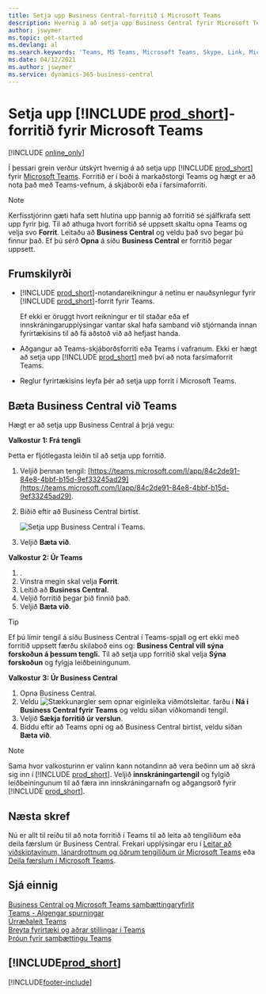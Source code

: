 ```yaml
---
title: Setja upp Business Central-forritið í Microsoft Teams
description: Hvernig á að setja upp Business Central fyrir Microsoft Teams.
author: jswymer
ms.topic: get-started
ms.devlang: al
ms.search.keywords: 'Teams, MS Teams, Microsoft Teams, Skype, Link, Microsoft 365, collaborate, collaboration, teamwork'
ms.date: 04/12/2021
ms.author: jswymer
ms.service: dynamics-365-business-central
---
```


# Setja upp [!INCLUDE [prod_short](includes/prod_short.md)]-forritið fyrir Microsoft Teams

[!INCLUDE [online_only](includes/online_only.md)]

Í þessari grein verður útskýrt hvernig á að setja upp [!INCLUDE [prod_short](includes/prod_short.md)] fyrir [Microsoft Teams](https://www.microsoft.com/microsoft-teams/). Forritið er í boði á markaðstorgi Teams og hægt er að nota það með Teams-vefnum, á skjáborði eða í farsímaforriti.

> [!NOTE]
> Kerfisstjórinn gæti hafa sett hlutina upp þannig að forritið sé sjálfkrafa sett upp fyrir þig. Til að athuga hvort forritið sé uppsett skaltu opna Teams og velja svo **Forrit**. Leitaðu að **Business Central** og veldu það svo þegar þú finnur það. Ef þú sérð **Opna** á síðu **Business Central** er forritið þegar uppsett.  

## Frumskilyrði

- [!INCLUDE [prod_short](includes/prod_short.md)]-notandareikningur á netinu er nauðsynlegur fyrir [!INCLUDE [prod_short](includes/prod_short.md)]-forrit fyrir Teams.

    Ef ekki er öruggt hvort reikningur er til staðar eða ef innskráningarupplýsingar vantar skal hafa samband við stjórnanda innan fyrirtækisins til að fá aðstoð við að hefjast handa.

- Aðgangur að Teams-skjáborðsforriti eða Teams í vafranum. Ekki er hægt að setja upp [!INCLUDE [prod_short](includes/prod_short.md)] með því að nota farsímaforrit Teams.

- Reglur fyrirtækisins leyfa þér að setja upp forrit í Microsoft Teams.

## Bæta Business Central við Teams

Hægt er að setja upp Business Central á þrjá vegu:

**Valkostur 1: Frá tengli**

Þetta er fljótlegasta leiðin til að setja upp forritið.

1. Veljið þennan tengil: [https://teams.microsoft.com/l/app/84c2de91-84e8-4bbf-b15d-9ef33245ad29](https://teams.microsoft.com/l/app/84c2de91-84e8-4bbf-b15d-9ef33245ad29).

2. Bíðið eftir að Business Central birtist.

    ![Setja upp Business Central í Teams.](media/teams-install-app.png)

3. Veljið **Bæta við**.

**Valkostur 2: Úr Teams**

1. .
2. Vinstra megin skal velja **Forrit**.
3. Leitið að **Business Central**.
4. Veljið forritið þegar þið finnið það.
5. Veljið **Bæta við**.

> [!TIP]
> Ef þú límir tengil á síðu Business Central í Teams-spjall og ert ekki með forritið uppsett færðu skilaboð eins og: **Business Central vill sýna forskoðun á þessum tengli.** Til að setja upp forritið skal velja **Sýna forskoðun** og fylgja leiðbeiningunum.

**Valkostur 3: Úr Business Central**

1. Opna Business Central.
2. Veldu ![Stækkunargler sem opnar eiginleika viðmótsleitar.](media/ui-search/search_small.png "Segðu mér hvað þú vilt gera") farðu í **Ná í Business Central fyrir Teams** og veldu síðan viðkomandi tengil.  
3. Veljið **Sækja forritið úr verslun**.
4. Bíddu eftir að Teams opni og að Business Central birtist, veldu síðan **Bæta við**.

> [!NOTE]
> Sama hvor valkosturinn er valinn kann notandinn að vera beðinn um að skrá sig inn í [!INCLUDE [prod_short](includes/prod_short.md)]. Veljið **innskráningartengil** og fylgið leiðbeiningunum til að færa inn innskráningarnafn og aðgangsorð fyrir [!INCLUDE [prod_short](includes/prod_short.md)].

## Næsta skref

Nú er allt til reiðu til að nota forritið í Teams til að leita að tengiliðum eða deila færslum úr Business Central. Frekari upplýsingar eru í [Leitar að viðskiptavinum, lánardrottnum og öðrum tengiliðum úr Microsoft Teams](across-search-contacts-teams.md) eða [Deila færslum í Microsoft Teams](across-working-with-teams.md).

## Sjá einnig

[Business Central og Microsoft Teams samþættingaryfirlit](across-teams-overview.md)  
[Teams - Algengar spurningar](teams-faq.md)  
[Úrræðaleit Teams](admin-teams-troubleshooting.md)  
[Breyta fyrirtæki og aðrar stillingar í Teams](across-teams-settings.md)  
[Þróun fyrir samþættingu Teams](/dynamics365/business-central/dev-itpro/developer/devenv-develop-for-teams)  


## [!INCLUDE[prod_short](includes/free_trial_md.md)]  


[!INCLUDE[footer-include](includes/footer-banner.md)]